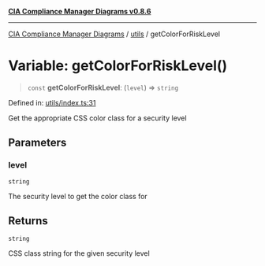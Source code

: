 [**CIA Compliance Manager Diagrams v0.8.6**](../../README.md)

***

[CIA Compliance Manager Diagrams](../../modules.md) / [utils](../README.md) / getColorForRiskLevel

# Variable: getColorForRiskLevel()

> `const` **getColorForRiskLevel**: (`level`) => `string`

Defined in: [utils/index.ts:31](https://github.com/Hack23/cia-compliance-manager/blob/050a250237d6f621490781dbdf95155919f35aed/src/utils/index.ts#L31)

Get the appropriate CSS color class for a security level

## Parameters

### level

`string`

The security level to get the color class for

## Returns

`string`

CSS class string for the given security level
